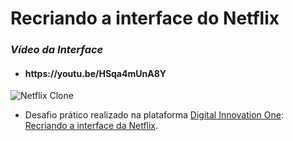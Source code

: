 <h1>Recriando a interface do Netflix</h1>


<h3><em>Vídeo da Interface</em></h3>
  <ul>
    <li>
      <h4>https://youtu.be/HSqa4mUnA8Y</h4>
    </li>
 </ul>
 
![Netflix Clone](https://i.makeagif.com/media/1-09-2021/YCw5ab.gif)
 
- Desafio prático realizado na plataforma [Digital Innovation One](https://web.digitalinnovation.one/home "Digital Innovation One"): [Recriando a interface da Netflix](https://web.digitalinnovation.one/project/recriando-a-interface-do-netflix/learning/d75bfc6e-a532-47d9-a18d-b5b6c43a660e?back=/track/everis-fullstack-developer&bootcamp_id=4783a045-fcd6-4074-b5b7-4e85cab84888).




 
 
